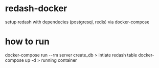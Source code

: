 # redash-docker
setup redash with dependecies (postgresql, redis) via docker-compose


# how to run
docker-compose run --rm server create_db      > intiate redash table
docker-compose up -d                          > running container
